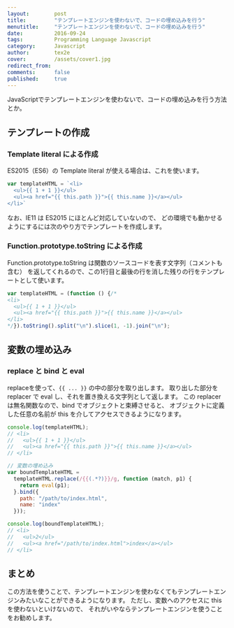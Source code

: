 ```yaml
---
layout:        post
title:         "テンプレートエンジンを使わないで、コードの埋め込みを行う"
menutitle:     "テンプレートエンジンを使わないで、コードの埋め込みを行う"
date:          2016-09-24
tags:          Programming Language Javascript
category:      Javascript
author:        tex2e
cover:         /assets/cover1.jpg
redirect_from:
comments:      false
published:     true
---
```


JavaScriptでテンプレートエンジンを使わないで、コードの埋め込みを行う方法とか。


テンプレートの作成
-------------------------

### Template literal による作成

ES2015（ES6）の Template literal が使える場合は、これを使います。

```js
var templateHTML = `<li>
  <ul>{{ 1 + 1 }}</ul>
  <ul><a href="{{ this.path }}">{{ this.name }}</a></ul>
</li>`
```

なお、IE11 は ES2015 にほとんど対応していないので、
どの環境でも動かせるようにするには次のやり方でテンプレートを作成します。

### Function.prototype.toString による作成

Function.prototype.toString は関数のソースコードを表す文字列（コメントも含む）
を返してくれるので、この1行目と最後の行を消した残りの行をテンプレートとして使います。

```js
var templateHTML = (function () {/*
<li>
  <ul>{{ 1 + 1 }}</ul>
  <ul><a href="{{ this.path }}">{{ this.name }}</a></ul>
</li>
*/}).toString().split("\n").slice(1, -1).join("\n");
```


変数の埋め込み
-------------------------

### replace と bind と eval

replaceを使って、`{{ ... }}` の中の部分を取り出します。
取り出した部分を replacer で eval し、それを置き換える文字列として返します。
この replacer は無名関数なので、bind でオブジェクトと束縛させると、
オブジェクトに定義した任意の名前が this を介してアクセスできるようになります。

```js
console.log(templateHTML);
// <li>
//   <ul>{{ 1 + 1 }}</ul>
//   <ul><a href="{{ this.path }}">{{ this.name }}</a></ul>
// </li>

// 変数の埋め込み
var boundTemplateHTML =
  templateHTML.replace(/{{(.*?)}}/g, function (match, p1) {
    return eval(p1);
  }.bind({
    path: "/path/to/index.html",
    name: "index"
  }));

console.log(boundTemplateHTML);
// <li>
//   <ul>2</ul>
//   <ul><a href="/path/to/index.html">index</a></ul>
// </li>
```


まとめ
-------------------------

この方法を使うことで、テンプレートエンジンを使わなくてもテンプレートエンジンみたいなことができるようになります。
ただし、変数へのアクセスに this を使わないといけないので、
それがいやならテンプレートエンジンを使うことをお勧めします。
